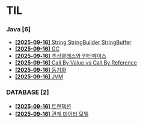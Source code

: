 # TIL
 
### Java [6]
- [**[2025-09-16]**  String StringBuilder StringBuffer](https://github.com/A-lass/TIL/blob/main/Java/String_StringBuilder_StringBuffer.md)
- [**[2025-09-16]**  GC](https://github.com/A-lass/TIL/blob/main/Java/GC.md)
- [**[2025-09-16]**  추상클래스와 인터페이스](https://github.com/A-lass/TIL/blob/main/Java/추상클래스와_인터페이스.md)
- [**[2025-09-16]**  Call By Value vs Call By Reference](https://github.com/A-lass/TIL/blob/main/Java/Call_By_Value_vs_Call_By_Reference.md)
- [**[2025-09-16]**  동기화](https://github.com/A-lass/TIL/blob/main/Java/동기화.md)
- [**[2025-09-16]**  JVM](https://github.com/A-lass/TIL/blob/main/Java/JVM.md)
### DATABASE [2]
- [**[2025-09-16]**  트랜잭션](https://github.com/A-lass/TIL/blob/main/DATABASE/트랜잭션.md)
- [**[2025-09-16]**  관계 데이터 모델](https://github.com/A-lass/TIL/blob/main/DATABASE/관계_데이터_모델.md)
